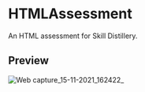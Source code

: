 # HTMLAssessment

An HTML assessment for Skill Distillery.

## Preview

![Web capture_15-11-2021_162422_](https://user-images.githubusercontent.com/3468354/141855833-062d9a9a-6b82-4a06-b2e6-cc8a850cdaa2.jpeg)
